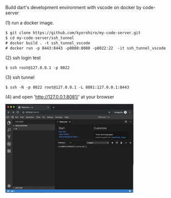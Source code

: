 Build dart's development environment with vscode on docker by code-server


(1) run a docker image.
 
```
$ git clone https://github.com/kyorohiro/my-code-server.git
$ cd my-code-server/ssh_tunnel
# docker build . -t ssh_tunnel_vscode
# docker run -p 8443:8443 -p8080:8080 -p8022:22  -it ssh_tunnel_vscode  
```

(2) ssh login test

```
$ ssh root@127.0.0.1 -p 8022
```

(3) ssh tunnel
 
```
$ ssh -N -p 8022 root@127.0.0.1 -L 8081:127.0.0.1:8443 
```

(4) and open 'http://127.0.0.1:8081/' at your browser 

![](../root_page.jpg)


